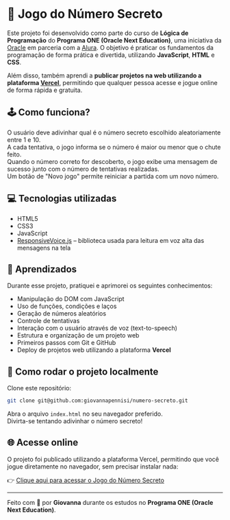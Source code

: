 # 🔢 Jogo do Número Secreto

Este projeto foi desenvolvido como parte do curso de **Lógica de Programação** do **Programa ONE (Oracle Next Education)**, uma iniciativa da [Oracle](https://www.oracle.com/br/education/oracle-next-education/) em parceria com a [Alura](https://www.alura.com.br/). O objetivo é praticar os fundamentos da programação de forma prática e divertida, utilizando **JavaScript**, **HTML** e **CSS**.

Além disso, também aprendi a **publicar projetos na web utilizando a plataforma [Vercel](https://vercel.com/)**, permitindo que qualquer pessoa acesse e jogue online de forma rápida e gratuita.

## 🕹️ Como funciona?

O usuário deve adivinhar qual é o número secreto escolhido aleatoriamente entre 1 e 10.  
A cada tentativa, o jogo informa se o número é maior ou menor que o chute feito.  
Quando o número correto for descoberto, o jogo exibe uma mensagem de sucesso junto com o número de tentativas realizadas.  
Um botão de "Novo jogo" permite reiniciar a partida com um novo número.

## 💻 Tecnologias utilizadas

- HTML5  
- CSS3  
- JavaScript  
- [ResponsiveVoice.js](https://responsivevoice.org/) – biblioteca usada para leitura em voz alta das mensagens na tela

## 🧠 Aprendizados

Durante esse projeto, pratiquei e aprimorei os seguintes conhecimentos:

- Manipulação do DOM com JavaScript  
- Uso de funções, condições e laços  
- Geração de números aleatórios  
- Controle de tentativas  
- Interação com o usuário através de voz (text-to-speech)  
- Estrutura e organização de um projeto web  
- Primeiros passos com Git e GitHub  
- Deploy de projetos web utilizando a plataforma **Vercel**

## 🚀 Como rodar o projeto localmente

Clone este repositório:

```bash
git clone git@github.com:giovannapennisi/numero-secreto.git
```
Abra o arquivo `index.html` no seu navegador preferido.  
Divirta-se tentando adivinhar o número secreto!

## 🌐 Acesse online

O projeto foi publicado utilizando a plataforma Vercel, permitindo que você jogue diretamente no navegador, sem precisar instalar nada:

👉 [Clique aqui para acessar o Jogo do Número Secreto](https://numero-secreto-chi-ochre.vercel.app/)

---

Feito com 💙 por **Giovanna** durante os estudos no **Programa ONE (Oracle Next Education)**.
